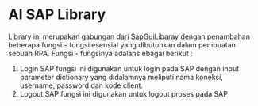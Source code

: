 
# AI SAP Library

Library ini merupakan gabungan dari SapGuiLibaray dengan penambahan beberapa fungsi - fungsi esensial yang dibutuhkan dalam pembuatan sebuah RPA. Fungsi - fungsinya adalahs ebagai berikut :

1. Login SAP
    fungsi ini digunakan untuk login pada SAP dengan input parameter dictionary yang didalamnya meliputi nama koneksi, username, password dan kode client.
2. Logout SAP
    fungsi ini digunakan untuk logout proses pada SAP


